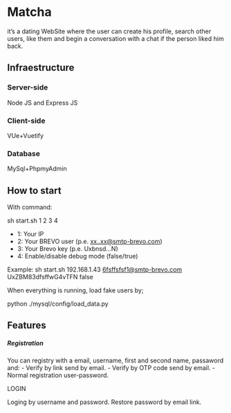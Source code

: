 # Matcha
it’s a dating WebSite where the user can create his profile, search other users, like them and begin a conversation with a chat if the person liked him back.

<h2>Infraestructure</h2>
<h3>Server-side</h3>Node JS and Express JS
<h3>Client-side</h3>VUe+Vuetify
<h3>Database</h3>MySql+PhpmyAdmin
<h2>How to start</h2>
With command:

sh start.sh 1 2 3 4

- 1: Your IP
- 2: Your BREVO user  (p.e. xx..xx@smtp-brevo.com)
- 3: Your Brevo key   (p.e. Uxbnsd...N)
- 4: Enable/disable debug mode (false/true)

Example: sh start.sh 192.168.1.43  6fsffsfsf1@smtp-brevo.com UxZBM83dfsffwG4vTFN false

When everything is running, load fake users by;

python ./mysql/config/load_data.py

<h2>Features</h2>
<h5>Registration</h5>
You can registry with a email, username, first and second name, passaword and:
- Verify by link send by email.
- Verify by OTP code send by email.
- Normal registration user-password.

LOGIN

Loging by username and password. Restore password by email link.
